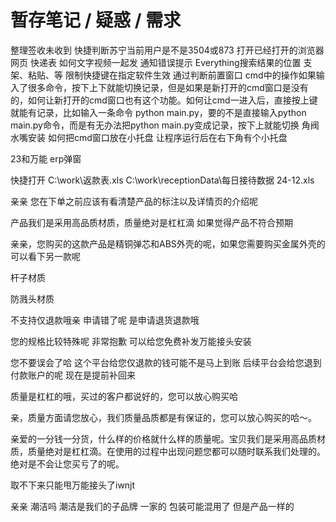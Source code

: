 # 暂存笔记 / 疑惑 / 需求

整理签收未收到
快捷判断苏宁当前用户是不是3504或873
打开已经打开的浏览器网页 快递表
如何文字视频一起发
通知错误提示
Everything搜索结果的位置 支架、粘贴、等
限制快捷键在指定软件生效 通过判断前置窗口
cmd中的操作如果输入了很多命令，按下上下就能切换记录，但是如果是新打开的cmd窗口是没有的，如何让新打开的cmd窗口也有这个功能。如何让cmd一进入后，直接按上键就能有记录，比如输入一条命令 python main.py，要的不是直接输入python main.py命令，而是有无办法把python main.py变成记录，按下上就能切换
角阀水嘴安装
如何把cmd窗口放在小托盘
让程序运行后在右下角有个小托盘

23和万能
erp弹窗

快捷打开
 C:\work\返款表.xls
 C:\work\receptionData\每日接待数据  24-12.xls


亲亲 您在下单之前应该有看清楚产品的标注以及详情页的介绍呢

产品我们是采用高品质材质，质量绝对是杠杠滴 如果觉得产品不符合预期 

亲亲，您购买的这款产品是精铜弹芯和ABS外壳的呢，如果您需要购买金属外壳的可以看下另一款呢

杆子材质

防溅头材质

不支持仅退款哦亲 申请错了呢 是申请退货退款哦

您的规格比较特殊呢 非常抱歉 可以给您免费补发万能接头安装

您不要误会了哈 这个平台给您仅退款的钱可能不是马上到账 后续平台会给您退到付款账户的呢 现在是提前补回来

质量是杠杠的哦，买过的客户都说好的，您可以放心购买哈

亲，质量方面请您放心，我们质量品质都是有保证的，您可以放心购买的哈～。

亲爱的一分钱一分货，什么样的价格就什么样的质量呢。宝贝我们是采用高品质材质，质量绝对是杠杠滴。在使用的过程中出现问题您都可以随时联系我们处理的。绝对是不会让您买亏了的呢。

取不下来只能甩万能接头了iwnjt

亲亲 潮洁吗 潮洁是我们的子品牌 一家的 包装可能混用了 但是产品一样的




